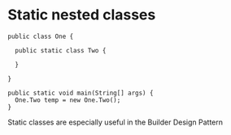 # Static nested classes

```
public class One {

  public static class Two {

  }

}
```

```
public static void main(String[] args) {
  One.Two temp = new One.Two();
}
```

Static classes are especially useful in the Builder Design Pattern
